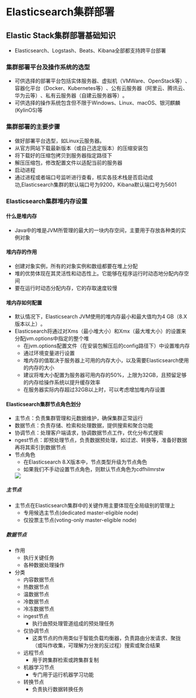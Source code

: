 # Elasticsearch集群部署
## Elastic Stack集群部署基础知识
- Elasticsearch、Logstash、Beats、Kibana全部都支持跨平台部署
### 集群部署平台及操作系统的选型
- 可供选择的部署平台包括实体服务器、虚拟机（VMWare、OpenStack等）​、容器化平台（Docker、Kubernetes等）​、公有云服务器（阿里云、腾讯云、华为云等）​、私有云服务器（自建云服务器等）​。
- 可供选择的操作系统包含但不限于Windows、Linux、macOS、银河麒麟(KylinOS)等
### 集群部署的主要步骤
- 做好部署平台选型，如Linux云服务器。
- 从官方网站下载最新版本（或自己选定版本）的压缩安装包
- 将下载好的压缩包拷贝到服务器指定路径下
- 解压压缩包，修改配置文件以适配当前的服务器
- 启动进程
- 通过进程或者端口号监听进行查看，核实各技术栈是否启动成功,Elasticsearch集群的默认端口号为9200，Kibana默认端口号为5601

### Elasticsearch集群堆内存设置
#### 什么是堆内存
- Java中的堆是JVM所管理的最大的一块内存空间，主要用于存放各种类的实例对象
#### 堆内存的作用
- 创建对象实例，所有的对象实例和数组都要在堆上分配
- 堆的优势体现在其灵活性和动态性上。它能够在程序运行时动态地分配内存空间
- 要在运行时动态分配内存，它的存取速度较慢
#### 堆内存如何配置
- 默认情况下，Elasticsearch JVM使用的堆内存最小和最大值均为4 GB（8.X版本以上）​。
- Elasticsearch将通过对Xms（最小堆大小）和Xmx（最大堆大小）的设置来分配jvm.options中指定的整个堆
  - 在jvm.options配置文件（在安装包解压后的config路径下）中设置堆内存 
  - 通过环境变量进行设置
  - 堆内存的值取决于服务器上可用的内存大小，以及需要Elasticsearch使用的内存的大小
  - 建议将堆大小配置为服务器可用内存的50%，上限为32GB，且预留足够的内存给操作系统以提升缓存效率
  - 在服务器实际内存超过32GB以上时，可以考虑增加堆内存设置
####  Elasticsearch集群节点角色划分
- 主节点：负责集群管理和元数据维护，确保集群正常运行
- 数据节点：负责存储、检索和处理数据，提供搜索和聚合功能
- 协调节点：处理客户端请求，协调数据节点工作，优化分布式搜索
- ngest节点：即预处理节点，负责数据预处理，如过滤、转换等，准备好数据再将其索引到数据节点
- 节点角色
  - 在Elasticsearch 8.X版本中，节点类型升级为节点角色
  - 如果我们不手动设置节点角色，则默认节点角色为cdfhilmrstw
  <img src="https://res.weread.qq.com/wrepub/CB_3300087066_5XOAKm3LJ3DjDzv6KS01G84423.jpg">

##### 主节点
- 主节点在Elasticsearch集群中的关键作用主要体现在全局级别的管理上
  - 专用候选主节点(dedicated master-eligible node)
  - 仅投票主节点(voting-only master-eligible node)
##### 数据节点
- 作用
  - 执行关键任务
  - 各种数据处理操作
- 分类
  - 内容数据节点
  - 热数据节点
  - 温数据节点
  - 冷数据节点
  - 冷冻数据节点
  - ingest节点
    - 执行由预处理管道组成的预处理任务
  - 仅协调节点
    - 这类节点的作用类似于智能负载均衡器，负责路由分发请求、聚拢（或叫作收集，可理解为分发的反过程）搜索或聚合结果
  - 远程节点
    - 用于跨集群检索或跨集群复制
  - 机器学习节点
    - 专门用于运行机器学习功能
  - 转换节点
    - 负责执行数据转换任务
